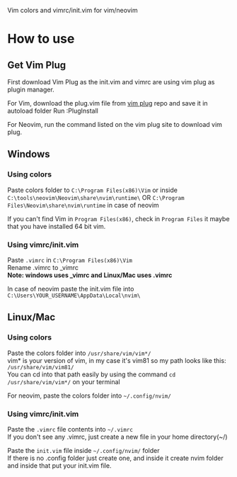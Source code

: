Vim colors and vimrc/init.vim for vim/neovim

# How to use

## Get Vim Plug

First download Vim Plug as the init.vim and vimrc are using vim plug as plugin manager.

For Vim, download the plug.vim file from [vim plug](https://github.com/junegunn/vim-plug) repo and save it in autoload folder
Run :PlugInstall

For Neovim, run the command listed on the vim plug site to download vim plug.

## Windows
### Using colors
Paste colors folder to `C:\Program Files(x86)\Vim`  or inside `C:\tools\neovim\Neovim\share\nvim\runtime\` OR 
`C:\Program Files\Neovim\share\nvim\runtime` in case of neovim

If you can't find Vim in `Program Files(x86)`, check in `Program Files` it maybe that you have installed 64 bit vim.

### Using vimrc/init.vim
Paste `.vimrc` in `C:\Program Files(x86)\Vim` <br />
Rename .vimrc to _vimrc<br />
**Note: windows uses _vimrc and Linux/Mac uses .vimrc**

In case of neovim paste the init.vim file into `C:\Users\YOUR_USERNAME\AppData\Local\nvim\`

## Linux/Mac
### Using colors
Paste the colors folder into `/usr/share/vim/vim*/` <br />
vim* is your version of vim, in my case it's vim81 so my path looks like this: `/usr/share/vim/vim81/` <br />
You can cd into that path easily by using the command `cd /usr/share/vim/vim*/` on your terminal <br />

For neovim, paste the colors folder into `~/.config/nvim/`

### Using vimrc/init.vim
Paste the `.vimrc` file contents into `~/.vimrc` <br />
If you don't see any .vimrc, just create a new file in your home directory(~/) <br />

Paste the `init.vim` file inside `~/.config/nvim/` folder <br />
If there is no .config folder just create one, and inside it create nvim folder and inside that put your init.vim file.
